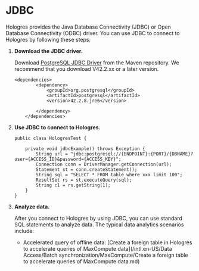 # JDBC

Hologres provides the Java Database Connectivity \(JDBC\) or Open Database Connectivity \(ODBC\) driver. You can use JDBC to connect to Hologres by following these steps:

1.  **Download the JDBC driver.**

    Download [PostgreSQL JDBC Driver](https://mvnrepository.com/artifact/org.postgresql/postgresql) from the Maven repository. We recommend that you download V42.2.xx or a later version.

    ```
    <dependencies>
            <dependency>
                <groupId>org.postgresql</groupId>
                <artifactId>postgresql</artifactId>
                <version>42.2.8.jre6</version> 
    
            </dependency>
        </dependencies>
    ```

2.  **Use JDBC to connect to Hologres.**

    ```
    public class HologresTest {
    
        private void jdbcExample() throws Exception {
            String url = "jdbc:postgresql://{ENDPOINT}:{PORT}/{DBNAME}? user={ACCESS_ID}&password={ACCESS_KEY}";
            Connection conn = DriverManager.getConnection(url);
            Statement st = conn.createStatement();
            String sql = "SELECT * FROM table where xxx limit 100";
            ResultSet rs = st.executeQuery(sql);
            String c1 = rs.getString(1);
        }
    }
    ```

3.  **Analyze data.**

    After you connect to Hologres by using JDBC, you can use standard SQL statements to analyze data. The typical data analytics scenarios include:

    -   Accelerated query of offline data: [Create a foreign table in Hologres to accelerate queries of MaxCompute data](/intl.en-US/Data Access/Batch synchronization/MaxCompute/Create a foreign table to accelerate queries of MaxCompute data.md)

